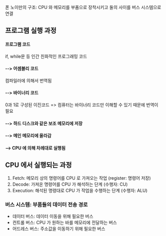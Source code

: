 폰 노이만의 구조: CPU 와 메모리를 부품으로 장착시키고 둘의 사이를 버스 시스템으로 연결

## 프로그램 실행 과정
#### 프로그램 코드
if, while문 등 인간 친화적인 프로그래밍 코드

#### --> 어셈블리 코드
컴파일러에 의해서 번역됨

#### --> 바이너리 코드
0과 1로 구성된 이진코드 => 컴퓨터는 바이너리 코드만 이해할 수 있기 때문에 번역이 필요

#### --> 하드 디스크와 같은 보조 메모리에 저장

#### --> 메인 메모리에 올라감

#### --> CPU 에 의해 차례대로 실행됨

## CPU 에서 실행되는 과정
1. Fetch: 메모리 상의 명령어를 CPU 로 가져오는 작업 (register: 명령어 저장)
2. Decode: 가져온 명령어를 CPU 가 해석하는 단계 (수행자: CU)
3. Execution: 해석된 명령대로 CPU 가 작업을 수행하는 단계 (수행자: ALU)

### 버스 시스템: 부품들의 데이터 전송 경로
- 데이터 버스: 데이터 이동을 위해 필요한 버스
- 컨트롤 버스: CPU 가 원하는 바를 메모리에 전달하는 버스
- 어드레스 버스: 주소값을 이동하기 위해 필요한 버스